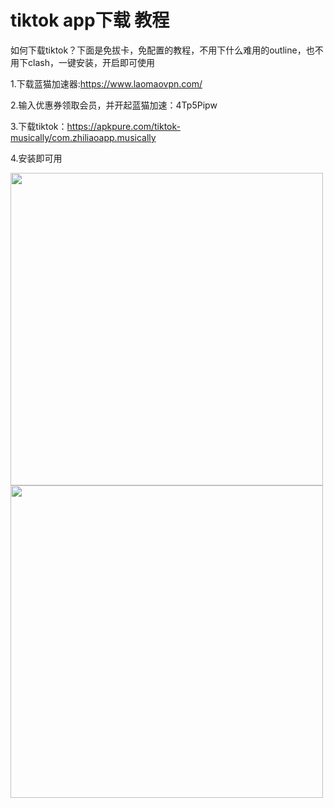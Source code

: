 # tiktok app下载 教程
如何下载tiktok？下面是免拔卡，免配置的教程，不用下什么难用的outline，也不用下clash，一键安装，开启即可使用  

1.下载蓝猫加速器:https://www.laomaovpn.com/  
  
2.输入优惠券领取会员，并开起蓝猫加速：4Tp5Pipw  
  
3.下载tiktok：https://apkpure.com/tiktok-musically/com.zhiliaoapp.musically  
  
4.安装即可用  

 
<img src="https://github.com/laomaovpn/tiktok/assets/150375772/2fc9994c-ad21-4849-883b-b10547c3b9cc" height="500" />
<img src="https://github.com/laomaovpn/tiktok/assets/150375772/f3c4c8e0-2519-4240-af97-54b0d3eec1dc" height="500" />


